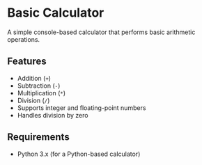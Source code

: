 # Basic Calculator
  
A simple console-based calculator that performs basic arithmetic operations. 

## Features
- Addition (`+`)
- Subtraction (`-`) 
- Multiplication (`*`)
- Division (`/`)
- Supports integer and floating-point numbers
- Handles division by zero

## Requirements
- Python 3.x (for a Python-based calculator)

